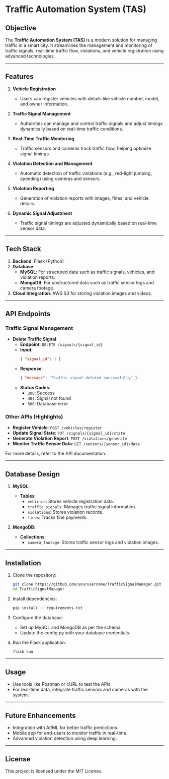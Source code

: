 # Traffic Automation System (TAS)

## Objective

The **Traffic Automation System (TAS)** is a modern solution for managing traffic in a smart city. It streamlines the management and monitoring of traffic signals, real-time traffic flow, violations, and vehicle registration using advanced technologies.

---

## Features

1. **Vehicle Registration**  
   - Users can register vehicles with details like vehicle number, model, and owner information.

2. **Traffic Signal Management**  
   - Authorities can manage and control traffic signals and adjust timings dynamically based on real-time traffic conditions.

3. **Real-Time Traffic Monitoring**  
   - Traffic sensors and cameras track traffic flow, helping optimize signal timings.

4. **Violation Detection and Management**  
   - Automatic detection of traffic violations (e.g., red-light jumping, speeding) using cameras and sensors.

5. **Violation Reporting**  
   - Generation of violation reports with images, fines, and vehicle details.

6. **Dynamic Signal Adjustment**  
   - Traffic signal timings are adjusted dynamically based on real-time sensor data.

---

## Tech Stack

1. **Backend**: Flask (Python)  
2. **Database**:  
   - **MySQL**: For structured data such as traffic signals, vehicles, and violation reports.  
   - **MongoDB**: For unstructured data such as traffic sensor logs and camera footage.  
3. **Cloud Integration**: AWS S3 for storing violation images and videos.

---

## API Endpoints

### Traffic Signal Management

- **Delete Traffic Signal**  
  - **Endpoint**: `DELETE /signals/{signal_id}`  
  - **Input**:  
    ```json
    { "signal_id": 1 }
    ```
  - **Response**:  
    ```json
    { "message": "Traffic signal deleted successfully" }
    ```
  - **Status Codes**:
    - `200`: Success
    - `404`: Signal not found
    - `500`: Database error

### Other APIs (Highlights)

- **Register Vehicle**: `POST /vehicles/register`  
- **Update Signal State**: `PUT /signals/{signal_id}/state`  
- **Generate Violation Report**: `POST /violations/generate`  
- **Monitor Traffic Sensor Data**: `GET /sensors/{sensor_id}/data`

For more details, refer to the API documentation.

---

## Database Design

1. **MySQL**:  
   - **Tables**:  
     - `vehicles`: Stores vehicle registration data.  
     - `traffic_signals`: Manages traffic signal information.  
     - `violations`: Stores violation records.  
     - `fines`: Tracks fine payments.  

2. **MongoDB**:  
   - **Collections**:  
     - `camera_footage`: Stores traffic sensor logs and violation images.  

---

## Installation

1. Clone the repository:
   ```bash
   git clone https://github.com/yourusername/TrafficSignalManager.git
   cd TrafficSignalManager

2. Install dependencies:
   ```bash
   pip install -r requirements.txt

3. Configure the database:
   - Set up MySQL and MongoDB as per the schema.
   - Update the config.py with your database credentials.

4. Run the Flask application:
   ```bash
   flask run

---

## Usage

 - Use tools like Postman or cURL to test the APIs.
 - For real-time data, integrate traffic sensors and cameras with the system.

---

## Future Enhancements

 - Integration with AI/ML for better traffic predictions.
 - Mobile app for end-users to monitor traffic in real-time.
 - Advanced violation detection using deep learning.

---

## License

 This project is licensed under the MIT License.


